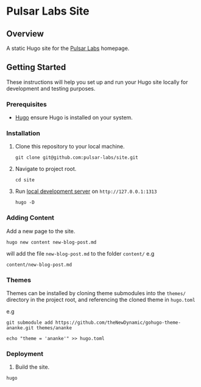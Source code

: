 # Pulsar Labs Site

## Overview

A static Hugo site for the [Pulsar Labs](https://pulsar-labs.co.uk) homepage.


## Getting Started

These instructions will help you set up and run your Hugo site locally for development and testing purposes.

### Prerequisites

- [Hugo](https://gohugo.io/getting-started/installing/) ensure Hugo is installed on your system.

### Installation

1. Clone this repository to your local machine.
    ```
    git clone git@github.com:pulsar-labs/site.git
    ```

2. Navigate to project root.
    ```
    cd site

    ```
3. Run [local development server](http://127.0.0.1:1313/) on `http://127.0.0.1:1313`
    ```
    hugo -D
    ```

### Adding Content

Add a new page to the site.

```
hugo new content new-blog-post.md
````
will add the file `new-blog-post.md` to the folder `content/` e.g 
```
content/new-blog-post.md
```

### Themes

Themes can be installed by cloning theme submodules into the `themes/` directory in the project root, and referencing the cloned theme in `hugo.toml`

e.g

```
git submodule add https://github.com/theNewDynamic/gohugo-theme-ananke.git themes/ananke
```
```
echo "theme = 'ananke'" >> hugo.toml
```

### Deployment

1. Build the site.

```
hugo
```


